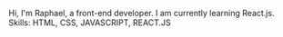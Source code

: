 Hi, I'm Raphael, a front-end developer.
I am currently learning React.js.
Skills: HTML, CSS, JAVASCRIPT, REACT.JS


<!---
RaphaelIsaiah/RaphaelIsaiah is a ✨ special ✨ repository because its `README.md` (this file) appears on your GitHub profile.
You can click the Preview link to take a look at your changes.
--->
